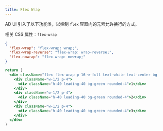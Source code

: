 ```yaml
---
title: Flex Wrap
---
```


AD UI 引入了以下功能类，以控制 `flex` 容器内的元素允许换行的方式。

相关 CSS 属性：`flex-wrap`

```json classes
{
  "flex-wrap": "flex-wrap: wrap;",
  "flex-wrap-reverse": "flex-wrap: wrap-reverse;",
  "flex-nowrap": "flex-wrap: nowrap;"
}
```

```jsx acss
return (
  <div className="flex flex-wrap p-16 w-full text-white text-center bg-tp-gray-100 rounded-4">
    <div className="w-1/2 p-4">
      <div className="h-40 leading-40 bg-green rounded-4">1</div>
    </div>
    <div className="w-1/2 p-4">
      <div className="h-40 leading-40 bg-green rounded-4">2</div>
    </div>
    <div className="w-1/2 p-4">
      <div className="h-40 leading-40 bg-green rounded-4">3</div>
    </div>
  </div>
)
```

